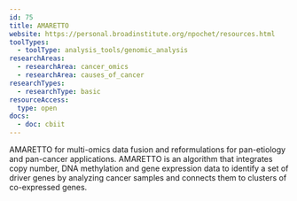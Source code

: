 ```yaml
---
id: 75
title: AMARETTO
website: https://personal.broadinstitute.org/npochet/resources.html
toolTypes:
  - toolType: analysis_tools/genomic_analysis
researchAreas:
  - researchArea: cancer_omics
  - researchArea: causes_of_cancer
researchTypes:
  - researchType: basic
resourceAccess:
  type: open
docs:
  - doc: cbiit
---
```

AMARETTO for multi-omics data fusion and reformulations for pan-etiology and pan-cancer applications. AMARETTO is an algorithm that integrates copy number, DNA methylation and gene expression data to identify a set of driver genes by analyzing cancer samples and connects them to clusters of co-expressed genes.
